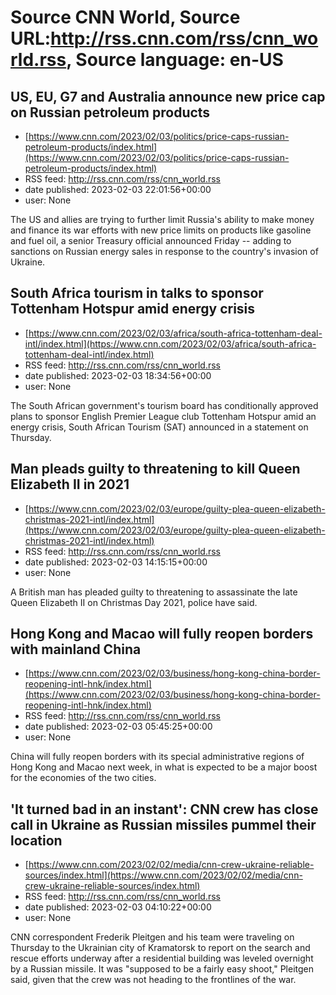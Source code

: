 # Source CNN World, Source URL:http://rss.cnn.com/rss/cnn_world.rss, Source language: en-US

## US, EU, G7 and Australia announce new price cap on Russian petroleum products
 - [https://www.cnn.com/2023/02/03/politics/price-caps-russian-petroleum-products/index.html](https://www.cnn.com/2023/02/03/politics/price-caps-russian-petroleum-products/index.html)
 - RSS feed: http://rss.cnn.com/rss/cnn_world.rss
 - date published: 2023-02-03 22:01:56+00:00
 - user: None

The US and allies are trying to further limit Russia's ability to make money and finance its war efforts with new price limits on products like gasoline and fuel oil, a senior Treasury official announced Friday -- adding to sanctions on Russian energy sales in response to the country's invasion of Ukraine.

## South Africa tourism in talks to sponsor Tottenham Hotspur amid energy crisis
 - [https://www.cnn.com/2023/02/03/africa/south-africa-tottenham-deal-intl/index.html](https://www.cnn.com/2023/02/03/africa/south-africa-tottenham-deal-intl/index.html)
 - RSS feed: http://rss.cnn.com/rss/cnn_world.rss
 - date published: 2023-02-03 18:34:56+00:00
 - user: None

The South African government's tourism board has conditionally approved plans to sponsor English Premier League club Tottenham Hotspur amid an energy crisis, South African Tourism (SAT) announced in a statement on Thursday.

## Man pleads guilty to threatening to kill Queen Elizabeth II in 2021
 - [https://www.cnn.com/2023/02/03/europe/guilty-plea-queen-elizabeth-christmas-2021-intl/index.html](https://www.cnn.com/2023/02/03/europe/guilty-plea-queen-elizabeth-christmas-2021-intl/index.html)
 - RSS feed: http://rss.cnn.com/rss/cnn_world.rss
 - date published: 2023-02-03 14:15:15+00:00
 - user: None

A British man has pleaded guilty to threatening to assassinate the late Queen Elizabeth II on Christmas Day 2021, police have said.

## Hong Kong and Macao will fully reopen borders with mainland China
 - [https://www.cnn.com/2023/02/03/business/hong-kong-china-border-reopening-intl-hnk/index.html](https://www.cnn.com/2023/02/03/business/hong-kong-china-border-reopening-intl-hnk/index.html)
 - RSS feed: http://rss.cnn.com/rss/cnn_world.rss
 - date published: 2023-02-03 05:45:25+00:00
 - user: None

China will fully reopen borders with its special administrative regions of Hong Kong and Macao next week, in what is expected to be a major boost for the economies of the two cities.

## 'It turned bad in an instant': CNN crew has close call in Ukraine as Russian missiles pummel their location
 - [https://www.cnn.com/2023/02/02/media/cnn-crew-ukraine-reliable-sources/index.html](https://www.cnn.com/2023/02/02/media/cnn-crew-ukraine-reliable-sources/index.html)
 - RSS feed: http://rss.cnn.com/rss/cnn_world.rss
 - date published: 2023-02-03 04:10:22+00:00
 - user: None

CNN correspondent Frederik Pleitgen and his team were traveling on Thursday to the Ukrainian city of Kramatorsk to report on the search and rescue efforts underway after a residential building was leveled overnight by a Russian missile. It was "supposed to be a fairly easy shoot," Pleitgen said, given that the crew was not heading to the frontlines of the war.
